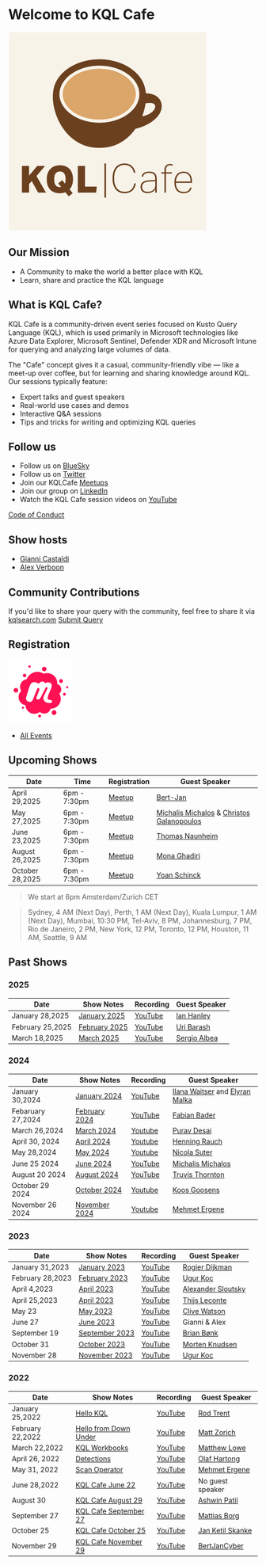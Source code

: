 # Welcome to KQL Cafe

 ![](./Logo/kqlcafe.png)

## Our Mission

- A Community to make the world a better place with KQL
- Learn, share and practice the KQL language

## What is KQL Cafe?

KQL Cafe is a community-driven event series focused on Kusto Query Language (KQL), which is used primarily in Microsoft technologies like Azure Data Explorer, Microsoft Sentinel, Defender XDR and Microsoft Intune for querying and analyzing large volumes of data.

The "Cafe" concept gives it a casual, community-friendly vibe — like a meet-up over coffee, but for learning and sharing knowledge around KQL. Our sessions typically feature:

- Expert talks and guest speakers
- Real-world use cases and demos
- Interactive Q&A sessions
- Tips and tricks for writing and optimizing KQL queries

## Follow us

- Follow us on [BlueSky](https://bsky.app/profile/kqlcafe.bsky.social)
- Follow us on [Twitter](https://twitter.com/KqlCafe)
- Join our KQLCafe [Meetups](https://www.meetup.com/kql-cafe)
- Join our group on [LinkedIn](https://www.linkedin.com/groups/14053778/)
- Watch the KQL Cafe session videos on [YouTube](https://www.youtube.com/channel/UCUJwJO79TYZdnpQ9WWtzQDg/featured)

[Code of Conduct](./Code%20of%20Cnoduct.md)

## Show hosts

- [Gianni Castaldi](https://www.linkedin.com/in/giannicastaldi/)
- [Alex Verboon](https://www.linkedin.com/in/verboonalex/)

## Community Contributions

If you'd like to share your query with the community, feel free to share it via [kqlsearch.com](https://www.kqlsearch.com) [Submit Query](https://www.kqlsearch.com/submit)

## Registration

 ![](./Logo/meetuplogo.svg)

- [All Events](https://www.meetup.com/kql-cafe/)

## Upcoming Shows

| Date | Time | Registration | Guest Speaker |
| ---- | ---- | ------------ | ------------- |
| April 29,2025 | 6pm - 7:30pm | [Meetup](https://www.meetup.com/kql-cafe/events/306399547/?utm_medium=referral&utm_campaign=share-btn_savedevents_share_modal&utm_source=link) | [Bert-Jan](https://twitter.com/BertJanCyber) |
| May 27,2025 | 6pm - 7:30pm |[Meetup](https://www.meetup.com/kql-cafe/events/307144777/?utm_medium=referral&utm_campaign=share-btn_savedevents_share_modal&utm_source=link) |  [Michalis Michalos](https://www.linkedin.com/in/mmihalos/) & [Christos Galanopoulos](https://www.linkedin.com/in/christos-galanopoulos/) |
| June 23,2025 | 6pm - 7:30pm |[Meetup](https://www.meetup.com/kql-cafe/events/307145003/?utm_medium=referral&utm_campaign=share-btn_savedevents_share_modal&utm_source=link) | [Thomas Naunheim](https://www.linkedin.com/in/thomasnaunheim/) |
| August 26,2025 | 6pm - 7:30pm | [Meetup](https://www.meetup.com/kql-cafe/events/307290090/?utm_medium=referral&utm_campaign=share-btn_savedevents_share_modal&utm_source=link) | [Mona Ghadiri](https://www.linkedin.com/in/monaghadiri/) |
| October 28,2025 | 6pm - 7:30pm | [Meetup](https://www.meetup.com/kql-cafe/events/307290144/?utm_medium=referral&utm_campaign=share-btn_savedevents_share_modal&utm_source=link) | [Yoan Schinck](https://www.linkedin.com/in/yoan-schinck-740b6a122/) |

> We start at 6pm Amsterdam/Zurich CET

> Sydney, 4 AM (Next Day), Perth, 1 AM (Next Day), Kuala Lumpur, 1 AM (Next Day), Mumbai, 10:30 PM, Tel-Aviv, 8 PM, Johannesburg, 7 PM, Rio de Janeiro, 2 PM, New York, 12 PM, Toronto, 12 PM, Houston, 11 AM, Seattle, 9 AM

## Past Shows

### 2025

| Date            | Show Notes     | Recording | Guest Speaker    |
| --------------- | -------------- | ------------ | ------------- |
| January 28,2025 | [January 2025](./shownotes/2025/KQL%20Cafe%20-%20January%202025.md) | [YouTube](https://www.youtube.com/watch?v=4tZL5sW-Dbo) | [Ian Hanley](https://www.linkedin.com/in/ianhanley/) |
| February 25,2025 | [February 2025](./shownotes//2025/KQL%20Cafe%20-%20February%202025.md) | [YouTube](https://youtu.be/B9fbGszXE04) |  [Uri Barash](https://www.linkedin.com/in/uribarash/) |
| March 18,2025 | [March 2025](/docs/shownotes/2025/KQL%20Cafe%20-%20March%202025.md) | [YouTube](https://www.youtube.com/watch?v=znT_gdYi5Tw) |  [Sergio Albea](https://www.linkedin.com/in/sergioalbea/) |


### 2024

| Date            | Show Notes     | Recording | Guest Speaker    |
| --------------- | -------------- | ------------ | ------------- |
| January 30,2024 | [January 2024](./shownotes/2024/KQL%20Cafe%20-%20January%202024.md) | [YouTube](https://www.youtube.com/watch?v=42SMCTXBlAM) | [Ilana Waitser](https://www.linkedin.com/in/ilana-waitser-368b911/) and [Elyran Malka](https://www.linkedin.com/in/elyran/) |
| Febaruary 27,2024 | [February 2024](./shownotes/2024/KQL%20Cafe%20-%20February%202024.md) | [YouTube](https://youtu.be/d-Bw1OsZzMs?si=rpHFVL5--t0c0s_5) |  [Fabian Bader](https://twitter.com/fabian_bader) |
| March 26,2024 | [March 2024](./shownotes/2024/KQL%20Cafe%20-%20March%202024.md) | [Youtube](https://youtu.be/iz6UPgOjD-k?si=WmzVdjDylyJK4hSS) | [Purav Desai](https://github.com/puravspoint) |
| April 30, 2024 | [April 2024](./shownotes/2024/KQL%20Cafe%20-%20April%202024.md) | [Youtube](https://www.youtube.com/watch?v=o-PKZks9NI4) | [Henning Rauch](https://www.linkedin.com/in/henning-rauch-adx/) |
| May 28,2024 | [May 2024](./shownotes/2024/KQL%20Cafe%20-%20May%202024.md) | [Youtube](https://www.youtube.com/watch?v=lKB1sfZuDio&t=5s) |  [Nicola Suter](https://twitter.com/nicolonsky) |
| June 25 2024 | [June 2024](./shownotes/2024/KQL%20Cafe%20-%20June%202024.md) | [YouTube](https://www.youtube.com/watch?v=Ts8EPurTwpk) | [Michalis Michalos](https://www.linkedin.com/in/mmihalos/) |
| August 20 2024 | [August 2024](./shownotes/2024/KQL%20Cafe%20-%20August%202024.md) | [YouTube](https://www.youtube.com/watch?v=iX-TSOjfDYA) | [Truvis Thornton](https://x.com/thattechkitten) |
| October 29 2024 | [October 2024](./shownotes/2024/KQL%20Cafe%20-%20October%202024.md) | [Youtube](https://www.youtube.com/watch?v=vD9gsQzIZnI) |  [Koos Goosens](https://x.com/KoosGoossens) |
| November 26 2024 | [November 2024](./shownotes/2024/KQL%20Cafe%20-%20November%202024.md) | [Youtube](https://www.youtube.com/watch?v=lcN4LBtPKPk) | [Mehmet Ergene](https://twitter.com/Cyb3rMonk) |

### 2023

| Date | Show Notes | Recording | Guest Speaker |
| ---- | ----------- | -------- | ---------- |
| January 31,2023 | [January 2023](./shownotes/2023/KQL%20Cafe%20-%20January%202023.md) | [YouTube](https://youtu.be/_Gk998QVE1U) | [Rogier Dijkman](https://twitter.com/DijkmanRogier) |
| February 28,2023 | [February 2023](./shownotes/2023/KQL%20Cafe%20-%20February%202023.md) | [YouTube](https://youtu.be/JGyyyhESsz4) | [Ugur Koc](https://twitter.com/UgurKocDe) |
| April 4,2023 | [April 2023](./shownotes/2023/KQL%20Cafe%20-%20April%20I%202023.md) | [YouTube](https://youtu.be/GpP-oP5O8iA) | [Alexander Sloutsky](https://www.linkedin.com/in/sloutsky/) |
| April 25,2023 | [April 2023](./shownotes/2023/KQL%20Cafe%20-%20April%20II%202023.md) | [YouTube](https://youtu.be/Fv0I7aa_P3k) |  [Thijs Leconte](https://twitter.com/thijslecomte) |
| May 23 | [May 2023](./shownotes/2023/KQL%20Cafe%20-%20May%202023.md) | [YouTube](https://youtu.be/EW_UMa3jwRE) | [Clive Watson](https://www.linkedin.com/in/clive-watson/) |
| June 27 | [June 2023](./shownotes/2023/KQL%20Cafe%20-%20June%202023.md) |  [YouTube](https://youtu.be/OgmkzDoPl6w) | Gianni & Alex |
| September 19 | [September 2023](./shownotes/2023/KQL%20Cafe%20-%20September%202023.md) | [YouTube](https://www.youtube.com/watch?v=W-bbLQMkiVE) | [Brian Bønk](https://twitter.com/brbonk) |
| October 31 | [October 2023](./shownotes/2023/KQL%20Cafe%20-%20October%202023.md) | [YouTube](https://www.youtube.com/watch?v=00kN_7uITTI) | [Morten Knudsen](https://twitter.com/knudsenmortendk) |
| November 28 | [November 2023](./shownotes/2023/KQL%20Cafe%20-%20November%202023.md) | [YouTube](https://www.youtube.com/watch?v=gM4C4RpEDqA) | [Ugur Koc](https://twitter.com/UgurKocDe) |

### 2022

| Date | Show Notes | Recording |  Guest Speaker |
| ---- | ----------- | -------- | ---------- |
| January 25,2022 |  [Hello KQL](./shownotes/2022/KQL%20Cafe%20-%20%20January%202022.md) | [YouTube](https://youtu.be/hD_j2XqXc_o) | [Rod Trent](https://twitter.com/rodtrent) |
| February  22,2022 | [Hello from Down Under](./shownotes/2022/KQL%20Cafe%20-%20February%202022.md) | [YouTube](https://www.youtube.com/watch?v=HTCuh-tYLho) | [Matt Zorich](https://twitter.com/reprise_99) |
| March 22,2022 |  [KQL Workbooks](./shownotes/2022/KQL%20Cafe%20-%20March%202022.md) | [YouTube](https://youtu.be/_EHYIRbRHeU) | [Matthew Lowe](https://www.linkedin.com/in/matthew-lowe-13b61990/) |
| April 26, 2022 | [Detections](./shownotes/2022/KQL%20Cafe%20-%20April%202022.md) | [YouTube](https://www.youtube.com/watch?v=ianz3iCsRJI) |   [Olaf Hartong](https://twitter.com/olafhartong) |
| May 31, 2022 |  [Scan Operator](./shownotes/2022/KQL%20Cafe%20-%20May%202022.md) | [YouTube](https://www.youtube.com/watch?v=z8cFNG9ofm0)  | [Mehmet Ergene](https://twitter.com/Cyb3rMonk) |
| June 28,2022 |  [KQL Cafe June 22](./shownotes/2022/KQL%20Cafe%20-%20June%202022.md) | [YouTube](https://www.youtube.com/watch?v=igGo-XtG340) | No guest speaker |
| August 30 |  [KQL Cafe August 29](./shownotes/2022/KQL%20Cafe%20-%20August%202022.md) | [YouTube](https://www.youtube.com/watch?v=j0kUiW_Ip7A) |  [Ashwin Patil](https://twitter.com/ashwinpatil) |
| September 27 | [KQL Cafe September 27](./shownotes/2022/KQL%20Cafe%20-%20September%202022.md) | [YouTube](https://youtu.be/cdlUasvgpg8) | [Mattias Borg](https://twitter.com/MattiasBorg82) |
| October 25 | [KQL Cafe October 25](./shownotes/2022/KQL%20Cafe%20-%20October%202022.md) | [YouTube](https://youtu.be/kLuiueOD9LI) | [Jan Ketil Skanke](https://twitter.com/JankeSkanke) |
| November 29 | [KQL Cafe November 29](./shownotes/2022/KQL%20Cafe%20-%20November%202022.md) | [YouTube](https://youtu.be/XB_VXKCS0Kk) | [BertJanCyber](https://twitter.com/BertJanCyber) |
